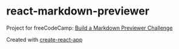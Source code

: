 # react-markdown-previewer

Project for freeCodeCamp: [Build a Markdown Previewer Challenge](https://www.freecodecamp.com/challenges/build-a-markdown-previewer)

Created with [create-react-app](https://github.com/facebookincubator/create-react-app)
